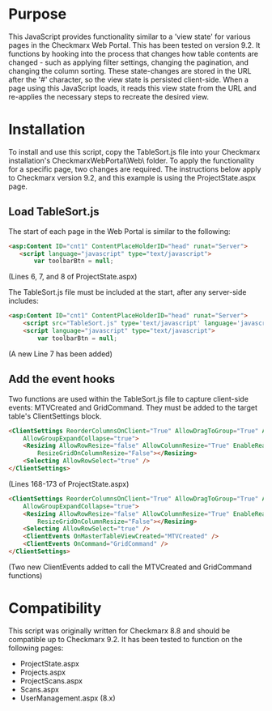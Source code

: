 # Purpose

This JavaScript provides functionality similar to a 'view state' for various pages in the Checkmarx Web Portal. This has been tested on version 9.2.
It functions by hooking into the process that changes how table contents are changed - such as applying filter settings, changing the pagination, and changing the column sorting.
These state-changes are stored in the URL after the '#' character, so the view state is persisted client-side. When a page using this JavaScript loads, it reads this view state from the URL and re-applies the necessary steps to recreate the desired view.

# Installation

To install and use this script, copy the TableSort.js file into your Checkmarx installation's CheckmarxWebPortal\Web\ folder.
To apply the functionality for a specific page, two changes are required. The instructions below apply to Checkmarx version 9.2, and this example is using the ProjectState.aspx page.

## Load TableSort.js

The start of each page in the Web Portal is similar to the following:

``` HTML
<asp:Content ID="cnt1" ContentPlaceHolderID="head" runat="Server">
   <script language="javascript" type="text/javascript">
       var toolbarBtn = null;
```
(Lines 6, 7, and 8 of ProjectState.aspx)

The TableSort.js file must be included at the start, after any server-side includes:

``` HTML
<asp:Content ID="cnt1" ContentPlaceHolderID="head" runat="Server">
    <script src="TableSort.js" type='text/javascript' language='javascript'></script>
    <script language="javascript" type="text/javascript">
        var toolbarBtn = null;
```
(A new Line 7 has been added)


## Add the event hooks

Two functions are used within the TableSort.js file to capture client-side events: MTVCreated and GridCommand. They must be added to the target table's ClientSettings block.

``` HTML
<ClientSettings ReorderColumnsOnClient="True" AllowDragToGroup="True" AllowColumnsReorder="True"
    AllowGroupExpandCollapse="true">
    <Resizing AllowRowResize="false" AllowColumnResize="True" EnableRealTimeResize="True"
        ResizeGridOnColumnResize="False"></Resizing>
    <Selecting AllowRowSelect="true" />
</ClientSettings>
```
(Lines 168-173 of ProjectState.aspx)

``` HTML
<ClientSettings ReorderColumnsOnClient="True" AllowDragToGroup="True" AllowColumnsReorder="True"
    AllowGroupExpandCollapse="true">
    <Resizing AllowRowResize="false" AllowColumnResize="True" EnableRealTimeResize="True"
        ResizeGridOnColumnResize="False"></Resizing>
    <Selecting AllowRowSelect="true" />
    <ClientEvents OnMasterTableViewCreated="MTVCreated" />                    
    <ClientEvents OnCommand="GridCommand" />
</ClientSettings>
```
(Two new ClientEvents added to call the MTVCreated and GridCommand functions)


# Compatibility

This script was originally written for Checkmarx 8.8 and should be compatible up to Checkmarx 9.2.
It has been tested to function on the following pages:
* ProjectState.aspx
* Projects.aspx
* ProjectScans.aspx
* Scans.aspx
* UserManagement.aspx (8.x)